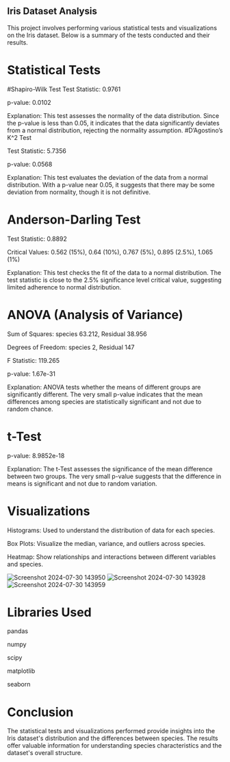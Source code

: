 ## Iris Dataset Analysis
This project involves performing various statistical tests and visualizations on the Iris dataset. Below is a summary of the tests conducted and their results.

# Statistical Tests
#Shapiro-Wilk Test
Test Statistic: 0.9761

p-value: 0.0102

Explanation: This test assesses the normality of the data distribution. Since the p-value is less than 0.05, it indicates that the data significantly deviates from a normal distribution, rejecting the normality assumption.
#D’Agostino’s K^2 Test

Test Statistic: 5.7356

p-value: 0.0568

Explanation: This test evaluates the deviation of the data from a normal distribution. With a p-value near 0.05, it suggests that there may be some deviation from normality, though it is not definitive.
# Anderson-Darling Test

Test Statistic: 0.8892

Critical Values: 0.562 (15%), 0.64 (10%), 0.767 (5%), 0.895 (2.5%), 1.065 (1%)

Explanation: This test checks the fit of the data to a normal distribution. The test statistic is close to the 2.5% significance level critical value, suggesting limited adherence to normal distribution.
# ANOVA (Analysis of Variance)

Sum of Squares: species 63.212, Residual 38.956

Degrees of Freedom: species 2, Residual 147

F Statistic: 119.265

p-value: 1.67e-31

Explanation: ANOVA tests whether the means of different groups are significantly different. The very small p-value indicates that the mean differences among species are statistically significant and not due to random chance.
# t-Test

p-value: 8.9852e-18

Explanation: The t-Test assesses the significance of the mean difference between two groups. The very small p-value suggests that the difference in means is significant and not due to random variation.
# Visualizations

Histograms: Used to understand the distribution of data for each species.

Box Plots: Visualize the median, variance, and outliers across species.

Heatmap: Show relationships and interactions between different variables and species.

![Screenshot 2024-07-30 143950](https://github.com/user-attachments/assets/23179063-3706-438a-9961-ff951cdb5582)
![Screenshot 2024-07-30 143928](https://github.com/user-attachments/assets/5b98245e-c511-450f-a745-7dadd8c7f4fc)
![Screenshot 2024-07-30 143959](https://github.com/user-attachments/assets/1eeb80e8-1b98-4545-9f1a-8e60c1712874)

# Libraries Used
pandas

numpy

scipy

matplotlib

seaborn

# Conclusion
The statistical tests and visualizations performed provide insights into the Iris dataset's distribution and the differences between species. The results offer valuable information for understanding species characteristics and the dataset's overall structure.
